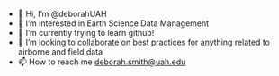 - 👋 Hi, I’m @deborahUAH
- 👀 I’m interested in Earth Science Data Management
- 🌱 I’m currently trying to learn github!
- 💞️ I’m looking to collaborate on best practices for anything related to airborne and field data 
- 📫 How to reach me deborah.smith@uah.edu

<!---
deborahUAH/deborahUAH is a ✨ special ✨ repository because its `README.md` (this file) appears on your GitHub profile.
You can click the Preview link to take a look at your changes.
--->
